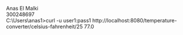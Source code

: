 Anas El Malki    
300248697       
C:\Users\anas1>curl -u user1:pass1 http://localhost:8080/temperature-converter/celsius-fahrenheit/25
77.0